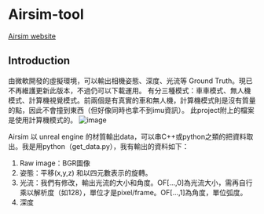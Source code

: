 # Airsim-tool

[Airsim website](https://microsoft.github.io/AirSim/)

## Introduction

由微軟開發的虛擬環境，可以輸出相機姿態、深度、光流等 Ground Truth。現已不再維護更新此版本，不過仍可以下載運用。
有分三種模式：車車模式、無人機模式、計算機視覺模式。前兩個是有真實的車和無人機，計算機模式則是沒有質量的點，因此不會撞到東西（但好像同時也拿不到imu資訊）。
此project附上的檔案是使用計算機模式的。
![image](https://github.com/CFP106022231/Airsim-tool/assets/48315120/a6e9d2d6-9c9e-4fef-8603-531494e60243)

Airsim 以 unreal engine 的材質輸出data，可以串C++或python之類的把資料取出。我是用python（get_data.py），我有輸出的資料如下：
1.	Raw image：BGR圖像
2.	姿態：平移(x,y,z) 和以四元數表示的旋轉。
3.	光流：我們有修改，輸出光流的大小和角度。OF[...,0]為光流大小，需再自行乘以解析度（如128），單位才是pixel/frame。OF[...,1]為角度，單位弧度。
4.	深度
